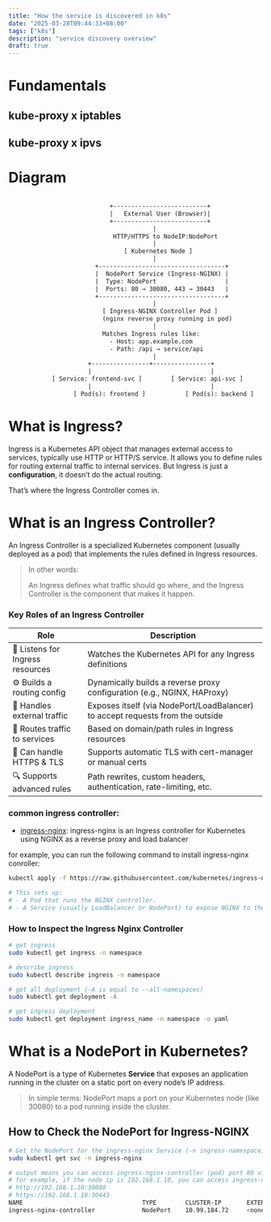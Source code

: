 ```yaml
---
title: "How the service is discovered in k8s"
date: "2025-03-28T09:44:33+08:00"
tags: ["k8s"]
description: "service discovery overview"
draft: true
---
```


# Fundamentals
## kube-proxy x iptables

## kube-proxy x ipvs

# Diagram
```txt

                            +--------------------------+
                            |   External User (Browser)|
                            +--------------------------+
                                        |
                             HTTP/HTTPS to NodeIP:NodePort
                                        |
                                [ Kubernetes Node ]
                                        |
                        +-----------------------------------+
                        |  NodePort Service (Ingress-NGINX) | 
                        |  Type: NodePort                   | 
                        |  Ports: 80 → 30080, 443 → 30443   |
                        +-----------------------------------+
                                        |
                          [ Ingress-NGINX Controller Pod ]
                          (nginx reverse proxy running in pod)
                                        |
                          Matches Ingress rules like:
                            - Host: app.example.com
                            - Path: /api → service/api
                                        |
                      +----------------+----------------+
                      |                                 |
            [ Service: frontend-svc ]        [ Service: api-svc ]
                      |                                 |
                  [ Pod(s): frontend ]           [ Pod(s): backend ]
```

# What is Ingress?
Ingress is a Kubernetes API object that manages external access to services, typically use HTTP or HTTP/S service.
It allows you to define rules for routing external traffic to internal services.
But Ingress is just a **configuration**, it doesn’t do the actual routing.

That’s where the Ingress Controller comes in.

# What is an Ingress Controller?
An Ingress Controller is a specialized Kubernetes component (usually deployed as a pod) that implements the rules defined in Ingress resources.

> In other words:
> 
> An Ingress defines what traffic should go where, and the Ingress Controller is the component that makes it happen.

### Key Roles of an Ingress Controller
|Role|Description|
|---|---|
|💬 Listens for Ingress resources | Watches the Kubernetes API for any Ingress definitions |
|⚙️ Builds a routing config | Dynamically builds a reverse proxy configuration (e.g., NGINX, HAProxy) |
|🚦 Handles external traffic | Exposes itself (via NodePort/LoadBalancer) to accept requests from the outside |
|🚚 Routes traffic to services | Based on domain/path rules in Ingress resources |
|🔐 Can handle HTTPS & TLS | Supports automatic TLS with cert-manager or manual certs |
|🔍 Supports advanced rules	| Path rewrites, custom headers, authentication, rate-limiting, etc. |
### common ingress controller:
- [ingress-nginx](https://github.com/kubernetes/ingress-nginx/tree/main): ingress-nginx is an Ingress controller for Kubernetes using NGINX as a reverse proxy and load balancer

for example, you can run the following command to install ingress-nginx conroller:
```bash
kubectl apply -f https://raw.githubusercontent.com/kubernetes/ingress-nginx/controller-v1.8.0/deploy/static/provider/cloud/deploy.yaml

# This sets up:
# - A Pod that runs the NGINX controller.
# - A Service (usually LoadBalancer or NodePort) to expose NGINX to the internet.
```

### How to Inspect the Ingress Nginx Controller
```bash
# get ingress
sudo kubectl get ingress -n namespace

# describe ingress
sudo kubectl describe ingress -n namespace

# get all deployment (-A is equal to --all-namespaces)
sudo kubectl get deployment -A

# get ingress deployment
sudo kubectl get deployment ingress_name -n namespace -o yaml
```

# What is a NodePort in Kubernetes?
A NodePort is a type of Kubernetes **Service** that exposes an application running in the cluster on a static port on every node’s IP address.

> In simple terms:
> NodePort maps a port on your Kubernetes node (like 30080) to a pod running inside the cluster.

## How to Check the NodePort for Ingress-NGINX
```bash
# Get the NodePort for the ingress-nginx Service (-n ingress-namespace)
sudo kubectl get svc -n ingress-nginx 

# output means you can access ingress-nginx-controller (pod) port 80 via node (host) port 30080 (http), and port 443 via 30443 (https)
# for example, if the node ip is 192.168.1.10, you can access ingress-nginx-controller via:
# http://192.168.1.10:30080
# https://192.168.1.10:30443
NAME                                 TYPE        CLUSTER-IP       EXTERNAL-IP   PORT(S)                      AGE
ingress-nginx-controller             NodePort    10.99.184.72     <none>        80:30080/TCP,443:30443/TCP   3d


```
